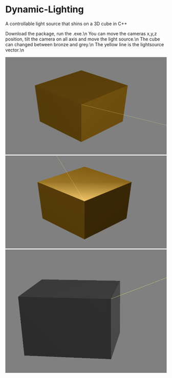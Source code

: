 # Dynamic-Lighting
A controllable light source that shins on a 3D cube in C++

Download the package, run the .exe.\n 
You can move the cameras x,y,z position, tilt the camera on all axis and move the light source.\n
The cube can changed between bronze and grey.\n
The yellow line is the lightsource vector.\n


![](pictures/lightbox1.PNG)
![](pictures/lightbox2.PNG)
![](pictures/lightbox3.PNG)
